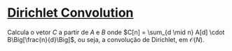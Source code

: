 # [Dirichlet Convolution](dirichlet_convolution.cpp)

Calcula o vetor $C$ a partir de $A$ e $B$ onde $C[n] = \sum_{d \mid n} A[d] \cdot B\Big[\frac{n}{d}\Big]$, ou seja, a convolução de Dirichlet, em $\mathcal{O}(N)$.

